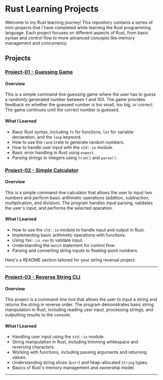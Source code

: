 # Rust Learning Projects

Welcome to my Rust learning journey! This repository contains a series of mini-projects that I have completed while learning the Rust programming language. Each project focuses on different aspects of Rust, from basic syntax and control flow to more advanced concepts like memory management and concurrency.

## Projects 

### [Project-01 - Guessing Game](https://github.com/fethallaheth/rust-projects/tree/master/01%20-%20Guessing_game)
  
  #### Overview
  This is a simple command-line guessing game where the user has to guess a randomly generated number between 1 and 100. The game provides feedback on whether the guessed number is too small, too big, or correct. The game continues until the correct number is guessed.

  #### What I Learned
  - Basic Rust syntax, including `fn` for functions, `let` for variable declaration, and the `loop` keyword.
  - How to use the `rand` crate to generate random numbers.
  - How to handle user input with the `std::io` module.
  - Basic error handling in Rust using `expect`.
  - Parsing strings to integers using `trim()` and `parse()`.

### [Project-02 - Simple Calculator](https://github.com/fethallaheth/rust-projects/tree/master/02%20-%20Calculator)

#### Overview
This is a simple command-line calculator that allows the user to input two numbers and perform basic arithmetic operations (addition, subtraction, multiplication, and division). The program handles input parsing, validates the user's input, and performs the selected operation.

#### What I Learned
- How to use the `std::io` module to handle input and output in Rust.
- Implementing basic arithmetic operations with functions.
- Using `f64::is_nan` to validate input.
- Understanding the `match` statement for control flow.
- Parsing and converting string inputs to floating-point numbers.

Here's a README section tailored for your string reversal project:

---

### [Project-03 - Reverse String CLI](https://github.com/fethallaheth/rust-projects/tree/master/03%20-%20Reverse_string_cli)

#### Overview
This project is a command-line tool that allows the user to input a string and returns the string in reverse order. The program demonstrates basic string manipulation in Rust, including reading user input, processing strings, and outputting results to the console.

#### What I Learned
- Handling user input using the `std::io` module.
- String manipulation in Rust, including trimming whitespace and reversing characters.
- Working with functions, including passing arguments and returning values.
- Understanding string slices (`&str`) and heap-allocated `String` types.
- Basics of Rust's memory management and ownership model.

---

